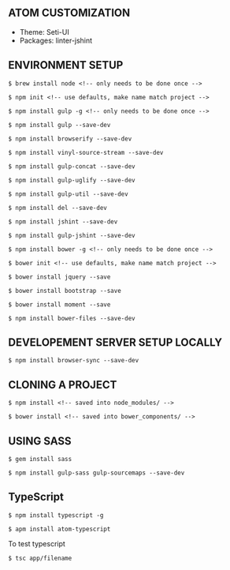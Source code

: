 ## ATOM CUSTOMIZATION
* Theme: Seti-UI
* Packages: linter-jshint


## ENVIRONMENT SETUP
```
$ brew install node <!-- only needs to be done once -->
```
```
$ npm init <!-- use defaults, make name match project -->
```
```
$ npm install gulp -g <!-- only needs to be done once -->
```
```
$ npm install gulp --save-dev
```
```
$ npm install browserify --save-dev
```
```
$ npm install vinyl-source-stream --save-dev
```
```
$ npm install gulp-concat --save-dev
```
```
$ npm install gulp-uglify --save-dev
```
```
$ npm install gulp-util --save-dev
```
```
$ npm install del --save-dev
```
```
$ npm install jshint --save-dev
```
```
$ npm install gulp-jshint --save-dev
```
```
$ npm install bower -g <!-- only needs to be done once -->
```
```
$ bower init <!-- use defaults, make name match project -->
```
```
$ bower install jquery --save
```
```
$ bower install bootstrap --save
```
```
$ bower install moment --save
```
```
$ npm install bower-files --save-dev
```

## DEVELOPEMENT SERVER SETUP LOCALLY
```
$ npm install browser-sync --save-dev
```


## CLONING A PROJECT

```
$ npm install <!-- saved into node_modules/ -->
```
```
$ bower install <!-- saved into bower_components/ -->
```

## USING SASS

```
$ gem install sass
```
```
$ npm install gulp-sass gulp-sourcemaps --save-dev
```

## TypeScript
```
$ npm install typescript -g
```
```
$ apm install atom-typescript
```

To test typescript
```
$ tsc app/filename
```
